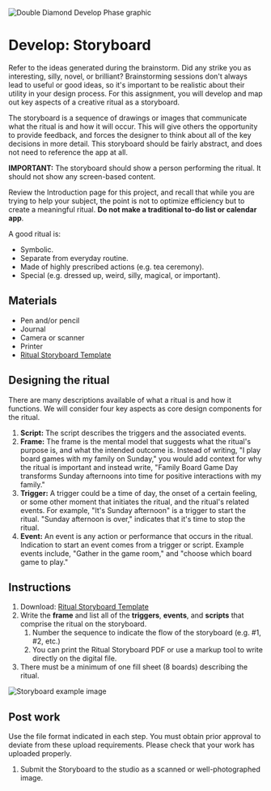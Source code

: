 ![Double Diamond Develop Phase graphic](/assets/dd-process-develop-1200px@2x.png)

# Develop: Storyboard

Refer to the ideas generated during the brainstorm. Did any strike you as interesting, silly, novel, or brilliant? Brainstorming sessions don't always lead to useful or good ideas, so it's important to be realistic about their utility in your design process. For this assignment, you will develop and map out key aspects of a creative ritual as a storyboard. 

The storyboard is a sequence of drawings or images that communicate what the ritual is and how it will occur. This will give others the opportunity to provide feedback, and forces the designer to think about all of the key decisions in more detail. This storyboard should be fairly abstract, and does not need to reference the app at all.

**IMPORTANT:** The storyboard should show a person performing the ritual. It should not show any screen-based content.

Review the Introduction page for this project, and recall that while you are trying to help your subject, the point is not to optimize efficiency but to create a meaningful ritual. **Do not make a traditional to-do list or calendar app**. 

A good ritual is:

* Symbolic.
* Separate from everyday routine.
* Made of highly prescribed actions \(e.g. tea ceremony\).
* Special \(e.g. dressed up, weird, silly, magical, or important\).

## Materials

* Pen and/or pencil
* Journal
* Camera or scanner
* Printer
* [Ritual Storyboard Template](https://github.com/dmd-program/dmd-100-sp17/raw/master/assets/ritual-storyboard.pdf "Ritual Storyboard Download")

## Designing the ritual

There are many descriptions available of what a ritual is and how it functions. We will consider four key aspects as core design components for the ritual.

1. **Script:** The script describes the triggers and the associated events.
2. **Frame:** The frame is the mental model that suggests what the ritual's purpose is, and what the intended outcome is. Instead of writing, "I play board games with my family on Sunday," you would add context for why the ritual is important and instead write, "Family Board Game Day transforms Sunday afternoons into time for positive interactions with my family."
3. **Trigger:** A trigger could be a time of day, the onset of a certain feeling, or some other moment that initiates the ritual, and the ritual's related events. For example, "It's Sunday afternoon" is a trigger to start the ritual. "Sunday afternoon is over," indicates that it's time to stop the ritual.
4. **Event:** An event is any action or performance that occurs in the ritual. Indication to start an event comes from a trigger or script. Example events include, "Gather in the game room,"  and "choose which board game to play."

## Instructions

1. Download: [Ritual Storyboard Template](https://github.com/dmd-program/dmd-100-sp17/raw/master/assets/ritual-storyboard.pdf "Ritual Storyboard Download") 
2. Write the **frame** and list all of the **triggers**, **events**, and **scripts** that comprise the ritual on the storyboard. 
   1. Number the sequence to indicate the flow of the storyboard \(e.g. \#1, \#2, etc.\)
   2. You can print the Ritual Storyboard PDF or use a markup tool to write directly on the digital file.
3. There must be a minimum of one fill sheet \(8 boards\) describing the ritual.

![Storyboard example image](/assets/ritual-storyboard.jpg)

## Post work

Use the file format indicated in each step. You must obtain prior approval to deviate from these upload requirements. Please check that your work has uploaded properly.

1. Submit the Storyboard to the studio as a scanned or well-photographed image.




